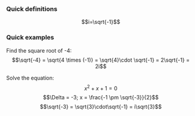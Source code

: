 ### Quick definitions
$$i=\sqrt{-1}$$

### Quick examples
Find the square root of -4:
$$\sqrt{-4} = \sqrt{4 \times (-1)} = \sqrt{4}\cdot \sqrt{-1} = 2\sqrt{-1} = 2i$$

Solve the equation:
$$x^2 + x + 1 = 0$$
$$\Delta = -3; x = \frac{-1 \pm \sqrt{-3}}{2}$$
$$\sqrt{-3} = \sqrt{3}\cdot\sqrt{-1} = i\sqrt{3}$$




